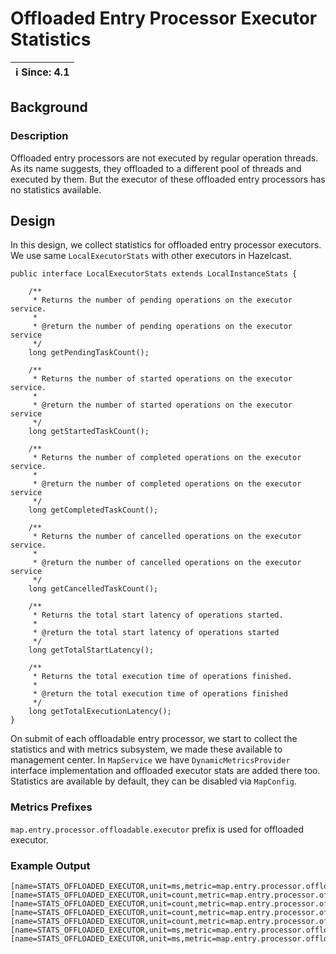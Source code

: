 # Offloaded Entry Processor Executor Statistics

|ℹ️ Since: 4.1|
|-------------|

## Background

### Description

Offloaded entry processors are not executed by regular operation threads.
As its name suggests, they offloaded to a different pool of threads and 
executed by them. But the executor of these offloaded entry processors
has no statistics available.


## Design

In this design, we collect statistics for offloaded entry processor executors. 
We use same `LocalExecutorStats` with other executors in Hazelcast.

```
public interface LocalExecutorStats extends LocalInstanceStats {

    /**
     * Returns the number of pending operations on the executor service.
     *
     * @return the number of pending operations on the executor service
     */
    long getPendingTaskCount();

    /**
     * Returns the number of started operations on the executor service.
     *
     * @return the number of started operations on the executor service
     */
    long getStartedTaskCount();

    /**
     * Returns the number of completed operations on the executor service.
     *
     * @return the number of completed operations on the executor service
     */
    long getCompletedTaskCount();

    /**
     * Returns the number of cancelled operations on the executor service.
     *
     * @return the number of cancelled operations on the executor service
     */
    long getCancelledTaskCount();

    /**
     * Returns the total start latency of operations started.
     *
     * @return the total start latency of operations started
     */
    long getTotalStartLatency();

    /**
     * Returns the total execution time of operations finished.
     *
     * @return the total execution time of operations finished
     */
    long getTotalExecutionLatency();
}
```

On submit of each offloadable entry processor, we start to collect the statistics and
with metrics subsystem, we made these available to management center.
In `MapService` we have `DynamicMetricsProvider` interface implementation
and offloaded executor stats are added there too. Statistics are available by default,
they can be disabled via `MapConfig`.
 
### Metrics Prefixes
`map.entry.processor.offloadable.executor` prefix is used for offloaded executor.

### Example Output
```
[name=STATS_OFFLOADED_EXECUTOR,unit=ms,metric=map.entry.processor.offloadable.executor.creationTime]=1598017099308
[name=STATS_OFFLOADED_EXECUTOR,unit=count,metric=map.entry.processor.offloadable.executor.pending]=0
[name=STATS_OFFLOADED_EXECUTOR,unit=count,metric=map.entry.processor.offloadable.executor.started]=1
[name=STATS_OFFLOADED_EXECUTOR,unit=count,metric=map.entry.processor.offloadable.executor.completed]=0
[name=STATS_OFFLOADED_EXECUTOR,unit=count,metric=map.entry.processor.offloadable.executor.cancelled]=0
[name=STATS_OFFLOADED_EXECUTOR,unit=ms,metric=map.entry.processor.offloadable.executor.totalStartLatency]=1
[name=STATS_OFFLOADED_EXECUTOR,unit=ms,metric=map.entry.processor.offloadable.executor.totalExecutionTime]=0
```
 
 
 



